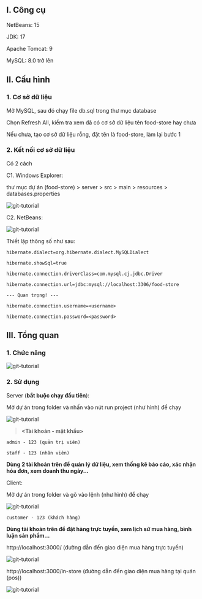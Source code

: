 ## I. Công cụ

NetBeans: 15

JDK: 17

Apache Tomcat: 9

MySQL: 8.0 trở lên

## II. Cấu hình

### 1. Cơ sở dữ liệu

Mở MySQL, sau đó chạy file db.sql trong thư mục database

Chọn Refresh All, kiểm tra xem đã có cơ sở dữ liệu tên food-store hay chưa

Nếu chưa, tạo cơ sở dữ liệu rỗng, đặt tên là food-store, làm lại bước 1

### 2. Kết nối cơ sở dữ liệu

Có 2 cách

C1. Windows Explorer:

thư mục dự án (food-store) > server > src > main > resources > databases.properties

![git-tutorial](https://res.cloudinary.com/dzbcst18v/image/upload/v1698088708/food-store/sc1apq3pwytf1qjruijt.png)

C2. NetBeans:

![git-tutorial](https://res.cloudinary.com/dzbcst18v/image/upload/v1698088228/food-store/ubq37pekr079bl7io8lh.png)

Thiết lập thông số như sau:

    hibernate.dialect=org.hibernate.dialect.MySQLDialect

    hibernate.showSql=true

    hibernate.connection.driverClass=com.mysql.cj.jdbc.Driver

    hibernate.connection.url=jdbc:mysql://localhost:3306/food-store

    --- Quan trọng! ---

    hibernate.connection.username=<username>

    hibernate.connection.password=<password>

## III. Tổng quan

### 1. Chức năng

![git-tutorial](https://res.cloudinary.com/dzbcst18v/image/upload/v1698089612/food-store/bwmazyxktckcvo59r9ti.png)

### 2. Sử dụng

Server (**bắt buộc chạy đầu tiên**):

Mở dự án trong folder <server> và nhấn vào nút run project (như hình) để chạy

![git-tutorial](https://res.cloudinary.com/dzbcst18v/image/upload/v1698111224/food-store/kc54ict4mx4y8crakipx.png)

> **<Tài khoản - mật khẩu>**

```
admin - 123 (quản trị viên)

staff - 123 (nhân viên)
```

**Dùng 2 tài khoản trên để quản lý dữ liệu, xem thống kê báo cáo, xác nhận hóa đơn, xem doanh thu ngày...**

Client:

Mở dự án trong folder <client> và gõ vào lệnh <npm start> (như hình) để chạy

![git-tutorial](https://res.cloudinary.com/dzbcst18v/image/upload/v1698111464/food-store/nf2axlylthjq4eiddisk.png)

```
customer - 123 (khách hàng)
```

**Dùng tài khoản trên để đặt hàng trực tuyến, xem lịch sử mua hàng, bình luận sản phẩm...**

http://localhost:3000/ (đường dẫn đến giao diện mua hàng trực tuyến)

![git-tutorial](https://res.cloudinary.com/dzbcst18v/image/upload/v1698113074/food-store/b6lfhiia10c5lvz68cgx.png)

http://localhost:3000/in-store (đường dẫn đến giao diện mua hàng tại quán (pos))

![git-tutorial](https://res.cloudinary.com/dzbcst18v/image/upload/v1698113155/food-store/h5t5ukeyb85tprm97sdu.png)

